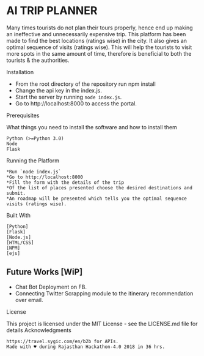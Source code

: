 # AI TRIP PLANNER


Many times tourists do not plan their tours properly, hence end up making an ineffective and unnecessarily expensive trip.
This platform has been made to find the best locations (ratings wise) in the city.
It also gives an optimal sequence of visits (ratings wise). This will help the tourists to visit more spots in the same amount of
time, therefore is beneficial to both the tourists & the authorities.



Installation

  * From the root directory of the repository run npm install
  * Change the api key in the index.js.
  * Start the server by running `node index.js`.
  * Go to http://localhost:8000 to access the portal.

Prerequisites

What things you need to install the software and how to install them

    Python (>=Python 3.0)
    Node
    Flask

Running the Platform

    *Run `node index.js`
    *Go to http://localhost:8000 
    *Fill the form with the details of the trip
    *Of the list of places presented choose the desired destinations and submit.
    *An roadmap will be presented which tells you the optimal sequence visits (ratings wise).


Built With

    [Python]
    [Flask]
    [Node.js]
    [HTML/CSS]
    [NPM]
    [ejs]

## Future Works [WiP]
* Chat Bot Deployment on FB.
* Connecting Twitter Scrapping module to the itinerary recommendation over email.

License

This project is licensed under the MIT License - see the LICENSE.md file for details
Acknowledgments

    https://travel.sygic.com/en/b2b for APIs.
    Made with ♥ during Rajasthan Hackathon-4.0 2018 in 36 hrs.
